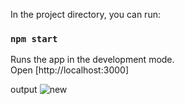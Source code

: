 
In the project directory, you can run:

### `npm start`

Runs the app in the development mode.\
Open [http://localhost:3000]


output
![new](https://github.com/user-attachments/assets/8ff57081-d4f1-46ed-b72b-dc23c07d3e26)
